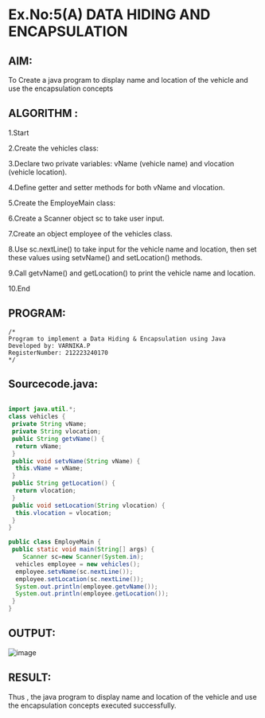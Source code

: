 # Ex.No:5(A)  DATA HIDING AND ENCAPSULATION
## AIM:
To Create a java program to display name and location of the vehicle and use the encapsulation concepts

## ALGORITHM :
1.Start

2.Create the vehicles class:

3.Declare two private variables: vName (vehicle name) and vlocation (vehicle location).

4.Define getter and setter methods for both vName and vlocation.

5.Create the EmployeMain class:

6.Create a Scanner object sc to take user input.

7.Create an object employee of the vehicles class.

8.Use sc.nextLine() to take input for the vehicle name and location, then set these values using setvName() and setLocation() methods.

9.Call getvName() and getLocation() to print the vehicle name and location.

10.End




## PROGRAM:
 ```
/*
Program to implement a Data Hiding & Encapsulation using Java
Developed by: VARNIKA.P
RegisterNumber: 212223240170 
*/
```

## Sourcecode.java:

```java

import java.util.*;
class vehicles {
 private String vName;
 private String vlocation;
 public String getvName() {
  return vName;
 }
 public void setvName(String vName) {
  this.vName = vName;
 }
 public String getLocation() {
  return vlocation;
 }
 public void setLocation(String vlocation) {
  this.vlocation = vlocation;
 }
}

public class EmployeMain {
 public static void main(String[] args) {
    Scanner sc=new Scanner(System.in);
  vehicles employee = new vehicles();
  employee.setvName(sc.nextLine());
  employee.setLocation(sc.nextLine());
  System.out.println(employee.getvName());
  System.out.println(employee.getLocation());
 }
}
```




## OUTPUT:

![image](https://github.com/user-attachments/assets/f19cc8f6-9e9a-4e89-b509-9fe90704e6e4)


## RESULT:
Thus , the  java program to display name and location of the vehicle and use the encapsulation concepts executed successfully.
